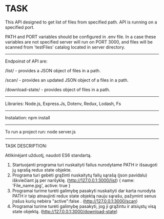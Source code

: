 # TASK

This API designed to get list of files from specified path.
API is running on a specified port.

PATH and PORT variables should be configured in .env file.
In a case these variables are not specified server will run on PORT 3000, 
and files will be scanned from 'testFiles' catalog located in server directory.

___________________________________

Endpoinst of API are: 

/list/ - provides a JSON object of files in a path.

/scan/ - provides an updated JSON object of a files in a path.

/download-state/ - provides object of files in a path.

___________________________________

Libraries: Node.js, Express.Js, Dotenv, Redux, Lodash, Fs

___________________________________

Instalation: npm install

___________________________________

To run a project run: node server.js

_______________________________
TASK DESCRIPTION:

Atlikinėjant užduotį, naudoti ES6 standartą.

1. Startuojanti programa turi nuskaityti failus nurodytame PATH ir išsaugoti jų sąrašą redux state objekte.
2. Programa turi gebėti grąžinti nuskaitytų failų sąrašą (json pavidalu) iškviečiant ją per naršyklę. (http://127.0.0.1:3000/list)
{
name: 'File_name.jpg',
active: true
}
3. Programai turime turėti galimybę pasakyti nuskaityti dar karta nurodyta PATH ir taip atnaujinti redux state objektą nauju sąrašu, pažymint senus įrašus kurių nebėra "active":false . (http://127.0.0.1:3000/scan)
4. Programai turime turėti galimybę pasakyti, jog ji grąžintu ir atsiųstų visą state objektą. (http://127.0.0.1:3000/download-state)
